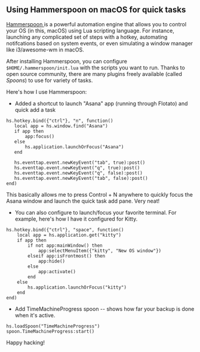 ## Using Hammerspoon on macOS for quick tasks

[Hammerspoon ](https://www.hammerspoon.org/) is a powerful automation engine that allows
you to control your OS (in this, macOS) using Lua scripting language. For instance,
launching any complicated set of steps with a hotkey, automating notifcations based on
system events, or even simulating a window manager like i3/awesome-wm in macOS.

After installing Hammerspoon, you can configure `$HOME/.hammerspoon/init.lua` with the
scripts you want to run. Thanks to open source community, there are many plugins freely available
(called _Spoons_) to use for variety of tasks.

Here's how I use Hammerspoon:

* Added a shortcut to launch "Asana" app (running through Flotato) and quick add a task

```
hs.hotkey.bind({"ctrl"}, "n", function()
   local app = hs.window.find("Asana")
   if app then
       app:focus()
   else
       hs.application.launchOrFocus("Asana")
   end

   hs.eventtap.event.newKeyEvent("tab", true):post()
   hs.eventtap.event.newKeyEvent("q", true):post()
   hs.eventtap.event.newKeyEvent("q", false):post()
   hs.eventtap.event.newKeyEvent("tab", false):post()
end)
```

This basically allows me to press Control + N anywhere to quickly focus the Asana window
and launch the quick task add pane. Very neat!

* You can also configure to launch/focus your favorite terminal. For example, here's how I have it
configured for Kitty.

```
hs.hotkey.bind({"ctrl"}, "space", function()
    local app = hs.application.get("kitty")
    if app then
        if not app:mainWindow() then
            app:selectMenuItem({"kitty", "New OS window"})
        elseif app:isFrontmost() then
            app:hide()
        else
            app:activate()
        end
    else
        hs.application.launchOrFocus("kitty")
    end
end)
```

* Add TimeMachineProgress spoon -- shows how far your backup is done when it's active.

```
hs.loadSpoon("TimeMachineProgress")
spoon.TimeMachineProgress:start()
```

Happy hacking!
